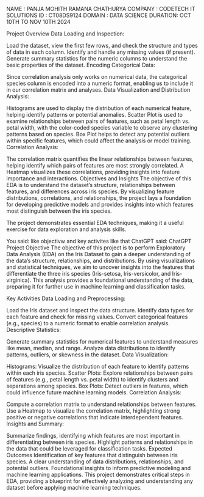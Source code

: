 NAME : PANJA MOHITH RAMANA CHATHURYA
COMPANY : CODETECH IT SOLUTIONS
ID : CT08DS9124
DOMAIN : DATA SCIENCE 
DURATION: OCT 10TH TO NOV 10TH 2024

Project Overview
Data Loading and Inspection:

Load the dataset, view the first few rows, and check the structure and types of data in each column.
Identify and handle any missing values (if present).
Generate summary statistics for the numeric columns to understand the basic properties of the dataset.
Encoding Categorical Data:

Since correlation analysis only works on numerical data, the categorical species column is encoded into a numeric format, enabling us to include it in our correlation matrix and analyses.
Data Visualization and Distribution Analysis:

Histograms are used to display the distribution of each numerical feature, helping identify patterns or potential anomalies.
Scatter Plot is used to examine relationships between pairs of features, such as petal length vs. petal width, with the color-coded species variable to observe any clustering patterns based on species.
Box Plot helps to detect any potential outliers within specific features, which could affect the analysis or model training.
Correlation Analysis:

The correlation matrix quantifies the linear relationships between features, helping identify which pairs of features are most strongly correlated.
A Heatmap visualizes these correlations, providing insights into feature importance and interactions.
Objectives and Insights
The objective of this EDA is to understand the dataset’s structure, relationships between features, and differences across iris species. By visualizing feature distributions, correlations, and relationships, the project lays a foundation for developing predictive models and provides insights into which features most distinguish between the iris species.

The project demonstrates essential EDA techniques, making it a useful exercise for data exploration and analysis skills.






You said:
like objectivw and key activites like that
ChatGPT said:
ChatGPT
Project Objective
The objective of this project is to perform Exploratory Data Analysis (EDA) on the Iris Dataset to gain a deeper understanding of the data’s structure, relationships, and distributions. By using visualizations and statistical techniques, we aim to uncover insights into the features that differentiate the three iris species (Iris-setosa, Iris-versicolor, and Iris-virginica). This analysis provides a foundational understanding of the data, preparing it for further use in machine learning and classification tasks.

Key Activities
Data Loading and Preprocessing:

Load the Iris dataset and inspect the data structure.
Identify data types for each feature and check for missing values.
Convert categorical features (e.g., species) to a numeric format to enable correlation analysis.
Descriptive Statistics:

Generate summary statistics for numerical features to understand measures like mean, median, and range.
Analyze data distributions to identify patterns, outliers, or skewness in the dataset.
Data Visualization:

Histograms: Visualize the distribution of each feature to identify patterns within each iris species.
Scatter Plots: Explore relationships between pairs of features (e.g., petal length vs. petal width) to identify clusters and separations among species.
Box Plots: Detect outliers in features, which could influence future machine learning models.
Correlation Analysis:

Compute a correlation matrix to understand relationships between features.
Use a Heatmap to visualize the correlation matrix, highlighting strong positive or negative correlations that indicate interdependent features.
Insights and Summary:

Summarize findings, identifying which features are most important in differentiating between iris species.
Highlight patterns and relationships in the data that could be leveraged for classification tasks.
Expected Outcomes
Identification of key features that distinguish between iris species.
A clear understanding of data distributions, relationships, and potential outliers.
Foundational insights to inform predictive modeling and machine learning applications.
This project demonstrates critical steps in EDA, providing a blueprint for effectively analyzing and understanding any dataset before applying machine learning techniques.
